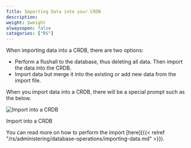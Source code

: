 ```yaml
---
Title: Importing Data into your CRDB
description: 
weight: $weight
alwaysopen: false
categories: ["RS"]
---
```

When importing data into a CRDB, there are two options:

- Perform a flushall to the database, thus deleting all data. Then
        import the data into the CRDB.
- Import data but merge it into the existing or add new data from
        the import file.

When you
import data into a CRDB, there will be a special prompt such as the
below.

![Import into a
CRDB](/images/rs/Screen-Shot-2018-03-29-at-10.00.12-PM.png?width=1720&height=702)

Import into a CRDB

You can read more on how to perform the import
[here]({{< relref "/rs/administering/database-operations/importing-data.md" >}}).
